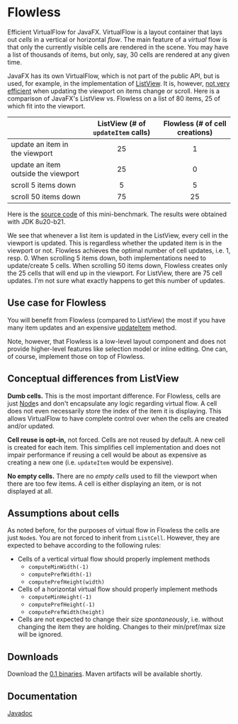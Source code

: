 Flowless
========

Efficient VirtualFlow for JavaFX. VirtualFlow is a layout container that lays out _cells_ in a vertical or horizontal _flow_. The main feature of a _virtual_ flow is that only the currently visible cells are rendered in the scene. You may have a list of thousands of items, but only, say, 30 cells are rendered at any given time.

JavaFX has its own VirtualFlow, which is not part of the public API, but is used, for example, in the implementation of [ListView](http://docs.oracle.com/javase/8/javafx/api/javafx/scene/control/ListView.html). It is, however, [not very efficient](https://javafx-jira.kenai.com/browse/RT-35395) when updating the viewport on items change or scroll. Here is a comparison of JavaFX's ListView vs. Flowless on a list of 80 items, 25 of which fit into the viewport.

|                                     | ListView (# of `updateItem` calls) | Flowless (# of cell creations) |
|-------------------------------------|:----------------------------------:|:------------------------------:|
| update an item in the viewport      | 25                                 | 1                              |
| update an item outside the viewport | 25                                 | 0                              |
| scroll 5 items down                 | 5                                  | 5                              |
| scroll 50 items down                | 75                                 | 25                             |

Here is the [source code](https://gist.github.com/TomasMikula/1dcee2cc4e5dab421913) of this mini-benchmark. The results were obtained with JDK 8u20-b21.

We see that whenever a list item is updated in the ListView, every cell in the viewport is updated. This is regardless whether the updated item is in the viewport or not. Flowless achieves the optimal number of cell updates, i.e. 1, resp. 0. When scrolling 5 items down, both implementations need to update/create 5 cells. When scrolling 50 items down, Flowless creates only the 25 cells that will end up in the viewport. For ListView, there are 75 cell updates. I'm not sure what exactly happens to get this number of updates.

Use case for Flowless
---------------------

You will benefit from Flowless (compared to ListView) the most if you have many item updates and an expensive [updateItem](http://docs.oracle.com/javase/8/javafx/api/javafx/scene/control/Cell.html#updateItem-T-boolean-) method.

Note, however, that Flowless is a low-level layout component and does not provide higher-level features like selection model or inline editing. One can, of course, implement those on top of Flowless.

Conceptual differences from ListView
------------------------------------

**Dumb cells.** This is the most important difference. For Flowless, cells are just [Node](http://docs.oracle.com/javase/8/javafx/api/javafx/scene/Node.html)s and don't encapsulate any logic regarding virtual flow. A cell does not even necessarily store the index of the item it is displaying. This allows VirtualFlow to have complete control over when the cells are created and/or updated.

**Cell reuse is opt-in,** not forced. Cells are not reused by default. A new cell is created for each item. This simplifies cell implementation and does not impair performance if reusing a cell would be about as expensive as creating a new one (i.e. `updateItem` would be expensive).

**No empty cells.** There are no _empty cells_ used to fill the viewport when there are too few items. A cell is either displaying an item, or is not displayed at all.

Assumptions about cells
-----------------------

As noted before, for the purposes of virtual flow in Flowless the cells are just `Node`s. You are not forced to inherit from `ListCell`. However, they are expected to behave according to the following rules:

* Cells of a vertical virtual flow should properly implement methods
  * `computeMinWidth(-1)`
  * `computePrefWidth(-1)`
  * `computePrefHeight(width)`
* Cells of a horizontal virtual flow should properly implement methods
  * `computeMinHeight(-1)`
  * `computePrefHeight(-1)`
  * `computePrefWidth(height)`
* Cells are not expected to change their size _spontaneously_, i.e. without changing the item they are holding. Changes to their min/pref/max size will be ignored.

Downloads
---------

Download the [0.1 binaries](https://github.com/TomasMikula/Flowless/releases/tag/v0.1). Maven artifacts will be available shortly.

Documentation
-------------

[Javadoc](http://www.fxmisc.org/flowless/javadoc/org/fxmisc/flowless/package-summary.html)
